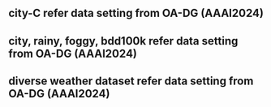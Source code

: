 ## city-C refer data setting from OA-DG (AAAI2024)
## city, rainy, foggy, bdd100k refer data setting from OA-DG (AAAI2024)
## diverse weather dataset refer data setting from OA-DG (AAAI2024)

